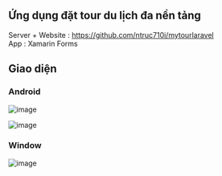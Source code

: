 ## Ứng dụng đặt tour du lịch đa nền tảng
Server + Website : https://github.com/ntruc710i/mytourlaravel
</br>App : Xamarin Forms
## Giao diện
### Android
![image](https://github.com/ntruc710i/MyTourApp/assets/53004514/f3d8a442-61ba-40e5-8443-26d7f80eaf16)

![image](https://github.com/ntruc710i/MyTourApp/assets/53004514/9ceb13b3-8e69-4ee5-82d8-9cfcbb36e925)

### Window
![image](https://github.com/ntruc710i/MyTourApp/assets/53004514/4b62bcc1-1385-4341-b80c-a78161326a30)



